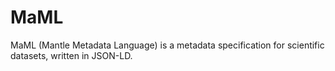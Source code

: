# MaML

MaML (Mantle Metadata Language) is a metadata specification for scientific datasets, written in JSON-LD.